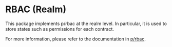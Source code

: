 # RBAC (Realm)

This package implements p/rbac at the realm level. In particular, it is used to store states such as permissions for each contract.

For more information, please refer to the documentation in [p/rbac](contract/p/gnoswap/rbac/README.md).
